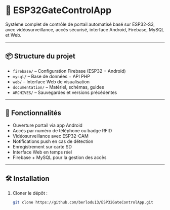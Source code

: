 # 🚪 ESP32GateControlApp

Système complet de contrôle de portail automatisé basé sur ESP32-S3, avec vidéosurveillance, accès sécurisé, interface Android, Firebase, MySQL et Web.

---

## 📦 Structure du projet

- `firebase/` – Configuration Firebase (ESP32 + Android)
- `mysql/` – Base de données + API PHP
- `web/` – Interface Web de visualisation
- `documentation/` – Matériel, schémas, guides
- `ARCHIVES/` – Sauvegardes et versions précédentes

---

## 🚀 Fonctionnalités

- Ouverture portail via app Android
- Accès par numéro de téléphone ou badge RFID
- Vidéosurveillance avec ESP32-CAM
- Notifications push en cas de détection
- Enregistrement sur carte SD
- Interface Web en temps réel
- Firebase + MySQL pour la gestion des accès

---

## 🛠️ Installation

1. Cloner le dépôt :
   ```bash
   git clone https://github.com/berlodu13/ESP32GateControlApp.git